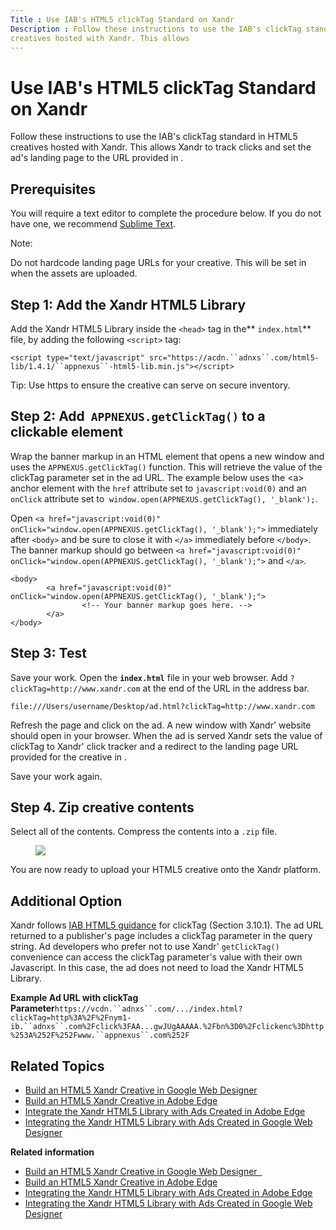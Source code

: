 ```yaml
---
Title : Use IAB's HTML5 clickTag Standard on Xandr
Description : Follow these instructions to use the IAB's clickTag standard in HTML5
creatives hosted with Xandr. This allows
---
```



# Use IAB's HTML5 clickTag Standard on Xandr



Follow these instructions to use the IAB's clickTag standard in HTML5
creatives hosted with Xandr. This allows
Xandr to track clicks and set the ad's landing
page to the URL provided in .



## Prerequisites

You will require a text editor to complete the procedure below. If you
do not have one, we recommend
<a href="http://www.sublimetext.com/2" class="xref"
target="_blank">Sublime Text</a>.



Note:

Do not hardcode landing page URLs for your creative. This will be set in
 when the assets are uploaded.







##  Step 1: Add the Xandr HTML5 Library

Add the Xandr HTML5 Library inside the `<head>`
tag in the** `index.html`** file, by adding the
following `<script>` tag:

`<script type="text/javascript" src="https://acdn.``adnxs``.com/html5-lib/1.4.1/``appnexus``-html5-lib.min.js"></script>`





Tip: Use https to ensure the creative
can serve on secure inventory.









##  Step 2: Add  `APPNEXUS.getClickTag()` to a clickable element

Wrap the banner markup in an HTML element that opens a new window and
uses the `APPNEXUS.getClickTag()` function. This will retrieve the value
of the clickTag parameter set in the ad URL. The example below uses the
\<a\> anchor element with the `href` attribute set to
`javascript:void(0)` and an `onClick` attribute set to
 `window.open(APPNEXUS.getClickTag(), '_blank');`.

Open `<a href="javascript:void(0)" onClick="window.open(APPNEXUS.getClickTag(), '_blank');">` immediately
after `<body>` and be sure to close it with `</a>` immediately
before `</body>`. The banner markup should go
between `<a href="javascript:void(0)" onClick="window.open(APPNEXUS.getClickTag(), '_blank');">` and `</a>`.



``` pre
<body>
        <a href="javascript:void(0)" onClick="window.open(APPNEXUS.getClickTag(), '_blank');">
                <!-- Your banner markup goes here. -->
        </a>
</body>
```







## Step 3: Test

Save your work. Open the **`index.html`** file in your web browser. Add
`?clickTag=http://www.xandr.com` at the end of the URL in the address
bar.

`file:///Users/username/Desktop/ad.html?clickTag=http://www.xandr.com`

Refresh the page and click on the ad. A new window with
Xandr' website should open in your browser. When
the ad is served Xandr sets the value of
clickTag to Xandr' click tracker and a redirect
to the landing page URL provided for the creative in
.

Save your work again.





## Step 4. Zip creative contents

Select all of the contents. Compress the contents into a `.zip` file.

<figure class="fig fignone">
<p><img src="industry-reference/images/85824025.png"
class="image" /></p>
</figure>

You are now ready to upload your HTML5 creative onto the
Xandr platform. 





## Additional Option

Xandr follows <a
href="http://www.iab.com/guidelines/html5-for-digital-advertising-guidance-for-ad-designers-creative-technologists/"
class="xref" target="_blank">IAB HTML5 guidance</a> for clickTag
(Section 3.10.1). The ad URL returned to a publisher's page includes a
clickTag parameter in the query string. Ad developers who prefer not to
use Xandr' `getClickTag()` convenience can
access the clickTag parameter's value with their own Javascript. In this
case, the ad does not need to load the Xandr
HTML5 Library.

**Example Ad URL with clickTag
Parameter**`https://vcdn.``adnxs``.com/.../index.html?clickTag=http%3A%2F%2Fnym1-ib.``adnxs``.com%2Fclick%3FAA...gwJUgAAAAA.%2Fbn%3D0%2Fclickenc%3Dhttp%253A%252F%252Fwww.``appnexus``.com%252F`





## Related Topics



- <a
  href="https://docs.xandr.com/bundle/industry-reference/page/build-an-html5-xandr-creative-in-google-web-designer.html"
  class="xref" target="_blank">Build an HTML5 Xandr Creative in Google Web
  Designer</a>
- <a
  href="https://docs.xandr.com/bundle/industry-reference/page/build-an-html5-xandr-creative-in-adobe-edge.html"
  class="xref" target="_blank">Build an HTML5 Xandr Creative in Adobe
  Edge</a>
- <a
  href="https://docs.xandr.com/bundle/industry-reference/page/integrating-the-xandr-html5-library-with-ads-created-in-adobe-edge.html"
  class="xref" target="_blank">Integrate the Xandr HTML5 Library with Ads
  Created in Adobe Edge</a>
- <a
  href="https://docs.xandr.com/bundle/industry-reference/page/integrating-the-xandr-html5-library-with-ads-created-in-google-web-designer.html"
  class="xref" target="_blank">Integrating the Xandr HTML5 Library with
  Ads Created in Google Web Designer</a>







<div class="linklist relinfo">

**Related information**  

- <a href="build-an-html5-xandr-creative-in-google-web-designer.html"
  class="link">Build an HTML5 Xandr Creative in Google Web Designer  </a>
- <a href="build-an-html5-xandr-creative-in-adobe-edge.html"
  class="link">Build an HTML5 Xandr Creative in Adobe Edge</a>
- <a
  href="integrating-the-xandr-html5-library-with-ads-created-in-adobe-edge.html"
  class="link">Integrating the Xandr HTML5 Library with Ads Created in
  Adobe Edge</a>
- <a
  href="integrating-the-xandr-html5-library-with-ads-created-in-google-web-designer.html"
  class="link">Integrating the Xandr HTML5 Library with Ads Created in
  Google Web Designer</a>





